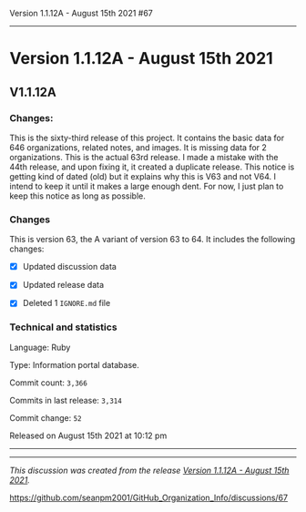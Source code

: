 Version 1.1.12A - August 15th 2021 #67


***

# Version 1.1.12A - August 15th 2021

## V1.1.12A

### Changes:

This is the sixty-third release of this project. It contains the basic data for 646 organizations, <!-- (fork count minus 2) !--> related notes, and images. It is missing data for 2 organizations. This is the actual 63rd release. I made a mistake with the 44th release, and upon fixing it, it created a duplicate release. This notice is getting kind of dated (old) but it explains why this is V63 and not V64. I intend to keep it until it makes a large enough dent. For now, I just plan to keep this notice as long as possible.

### Changes

This is version 63, the A variant of version 63 to 64. It includes the following changes:

- [x] Updated discussion data

- [x] Updated release data

- [x] Deleted 1 `IGNORE.md` file

<!-- - [x] Updated Git navigation data

<!-- - [x] Deleted 3 `IGNORE.md` files !-->

### Technical and statistics

Language: Ruby

Type: Information portal database.

Commit count: `3,366`

Commits in last release: `3,314`

Commit change: `52`

Released on August 15th 2021 at 10:12 pm

***

<hr /><em>This discussion was created from the release <a href='https://github.com/seanpm2001/GitHub_Organization_Info/releases/tag/V1.1.12A'>Version 1.1.12A - August 15th 2021</a>.</em>

https://github.com/seanpm2001/GitHub_Organization_Info/discussions/67

